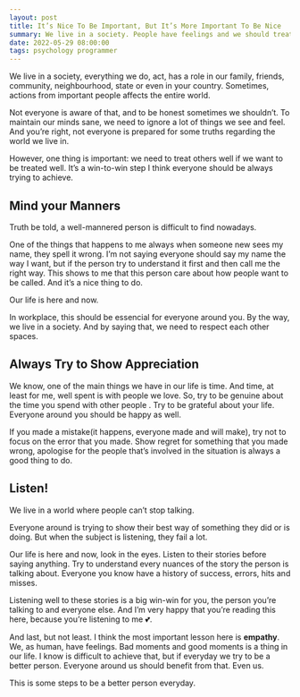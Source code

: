 ```yaml
---
layout: post
title: It’s Nice To Be Important, But It’s More Important To Be Nice
summary: We live in a society. People have feelings and we should treat well if we want to be treated well. Treating other people well is a key to be treated well.
date: 2022-05-29 08:00:00
tags: psychology programmer
---
```


We live in a society, everything we do, act, has a role in our family, friends, community, neighbourhood, state or even in your country. Sometimes, actions from important people affects the entire world.

Not everyone is aware of that, and to be honest sometimes we shouldn’t. To maintain our minds sane, we need to ignore a lot of things we see and feel. And you’re right, not everyone is prepared for some truths regarding the world we live in.

However, one thing is important: we need to treat others well if we want to be treated well. It’s a win-to-win step I think everyone should be always trying to achieve.

## Mind your Manners

Truth be told, a well-mannered person is difficult to find nowadays.

One of the things that happens to me always when someone new sees my name, they spell it wrong. I’m not saying everyone should say my name the way I want, but if the person try to understand it first and then call me the right way. This shows to me that this person care about how people want to be called. And it’s a nice thing to do.

Our life is here and now.

In workplace, this should be essencial for everyone around you. By the way, we live in a society. And by saying that, we need to respect each other spaces.

## Always Try to Show Appreciation

We know, one of the main things we have in our life is time. And time, at least for me, well spent is with people we love. So, try to be genuine about the time you spend with other people . Try to be grateful about your life. Everyone around you should be happy as well.

If you made a mistake(it happens, everyone made and will make), try not to focus on the error that you made. Show regret for something that you made wrong, apologise for the people that’s involved in the situation is always a good thing to do.

## Listen!

We live in a world where people can’t stop talking.

Everyone around is trying to show their best way of something they did or is doing. But when the subject is listening, they fail a lot.

Our life is here and now, look in the eyes. Listen to their stories before saying anything. Try to understand every nuances of the story the person is talking about. Everyone you know have a history of success, errors, hits and misses.

Listening well to these stories is a big win-win for you, the person you’re talking to and everyone else. And I’m very happy that you’re reading this here, because you’re listening to me 💕.

And last, but not least. I think the most important lesson here is **empathy**. We, as human, have feelings. Bad moments and good moments is a thing in our life. I know is difficult to achieve that, but if everyday we try to be a better person. Everyone around us should benefit from that. Even us.

This is some steps to be a better person everyday.